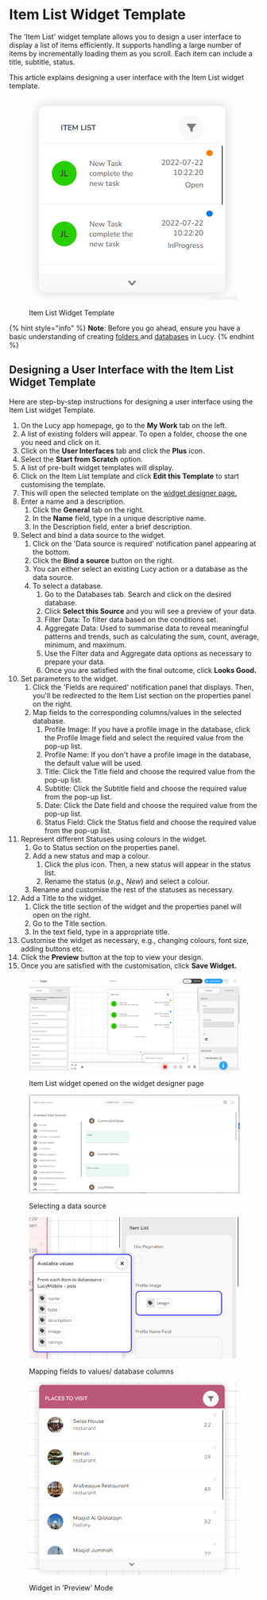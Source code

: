 # Item List Widget Template

The 'Item List' widget template allows you to design a user interface to display a list of items efficiently. It supports handling a large number of items by incrementally loading them as you scroll. Each item can include a title, subtitle, status.

This article explains designing a user interface with the Item List widget template.

<figure><img src="../../../.gitbook/assets/image (62).png" alt=""><figcaption><p>Item List Widget Template</p></figcaption></figure>

{% hint style="info" %}
**Note**: Before you go ahead, ensure you have a basic understanding of creating [folders ](../../creating-a-new-folder.md)and [databases](../../databases/creating-and-editing-databases/) in Lucy.
{% endhint %}



## Designing a User Interface with the Item List Widget Template

Here are step-by-step instructions for designing a user interface using the Item List widget Template.

1. On the Lucy app homepage, go to the **My Work** tab on the left.
2. A list of existing folders will appear. To open a folder, choose the one you need and click on it.
3. Click on the **User Interfaces** tab and click the **Plus** icon.
4. Select the **Start from Scratch** option.
5. A list of pre-built widget templates will display.
6. Click on the Item List template and click **Edit this Template** to start customising the template.
7. This will open the selected template on the [widget designer page.](../working-with-the-widget-designer.md)
8. Enter a name and a description.
   1. Click the **General** tab on the right.
   2. In the **Name** field, type in a unique descriptive name.
   3. In the Description field, enter a brief description.
9. Select and bind a data source to the widget.
   1. Click on the 'Data source is required' notification panel appearing at the bottom.
   2. Click the **Bind a source** button on the right.
   3. You can either select an existing Lucy action or a database as the data source.
   4. To select a database.
      1. Go to the Databases tab. Search and click on the desired database.
      2. Click **Select this Source** and you will see a preview of your data.
      3. Filter Data: To filter data based on the conditions set.
      4. Aggregate Data: Used to summarise data to reveal meaningful patterns and trends, such as calculating the sum, count, average, minimum, and maximum.
      5. Use the Filter data and Aggregate data options as necessary to prepare your data.
      6. Once you are satisfied with the final outcome, click **Looks Good.**
10. Set parameters to the widget.&#x20;
    1. Click the 'Fields are required' notification panel that displays. Then, you'll be redirected to the Item List section on the properties panel on the right.
    2. Map fields to the corresponding columns/values in the selected database.
       1. Profile Image: If you have a profile image in the database, click the Profile Image field and select the required value from the pop-up list.
       2. Profile Name: If you don't have a profile image in the database, the default value will be used.
       3. Title: Click the Title field and choose the required value from the pop-up list.
       4. Subtitle: Click the Subtitle field and choose the required value from the pop-up list.
       5. Date: Click the Date field and choose the required value from the pop-up list.
       6. Status Field: Click the Status field and choose the required value from the pop-up list.
11. Represent different Statuses using colours in the widget.
    1. Go to Status section on the properties panel.
    2. Add a new status and map a colour.
       1. Click the plus icon. Then, a new status will appear in the  status list.
       2. Rename the status (_e.g., New_) and select a colour.
    3. Rename and customise  the rest of the statuses as necessary.
12. Add a Title to the widget.
    1. Click the title section of the widget and the properties panel will open on the right.
    2. Go to the Title section.
    3. In the text field, type in a appropriate title.
13. Customise the widget as necessary, e.g., changing colours, font size, adding buttons etc.
14. Click the **Preview** button at the top to view your design.
15. Once you are satisfied with the customisation, click **Save Widget.**&#x20;

<figure><img src="../../../.gitbook/assets/image (2).png" alt=""><figcaption><p>Item List widget opened on the widget designer page</p></figcaption></figure>

<figure><img src="../../../.gitbook/assets/image (1).png" alt=""><figcaption><p>Selecting a data source</p></figcaption></figure>



<figure><img src="../../../.gitbook/assets/image.png" alt=""><figcaption><p>Mapping fields to values/ database columns</p></figcaption></figure>

<figure><img src="../../../.gitbook/assets/image (63).png" alt="" width="499"><figcaption><p>Widget in 'Preview' Mode</p></figcaption></figure>

